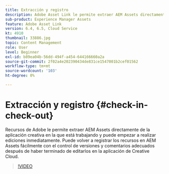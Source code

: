 ```yaml
---
title: Extracción y registro
description: Adobe Asset Link le permite extraer AEM Assets directamente de la aplicación creativa en la que está trabajando y puede empezar a realizar ediciones inmediatamente. Puede volver a registrar los recursos en AEM Assets fácilmente con el control de versiones y comentarios adecuados después de haber terminado de editarlos en la aplicación de Creative Cloud.
sub-product: Experience Manager Assets
feature: Adobe Asset Link
version: 6.4, 6.5, Cloud Service
kt: 4910
thumbnail: 33886.jpg
topic: Content Management
role: User
level: Beginner
exl-id: b89ea04b-56dd-494f-a454-644166660a2a
source-git-commit: 2f02a4e202390434de831ce1547001b2cef01562
workflow-type: tm+mt
source-wordcount: '103'
ht-degree: 0%

---
```


# Extracción y registro {#check-in-check-out}

Recursos de Adobe le permite extraer AEM Assets directamente de la aplicación creativa en la que está trabajando y puede empezar a realizar ediciones inmediatamente. Puede volver a registrar los recursos en AEM Assets fácilmente con el control de versiones y comentarios adecuados después de haber terminado de editarlos en la aplicación de Creative Cloud.

>[!VIDEO](https://video.tv.adobe.com/v/33886/?quality=12)
